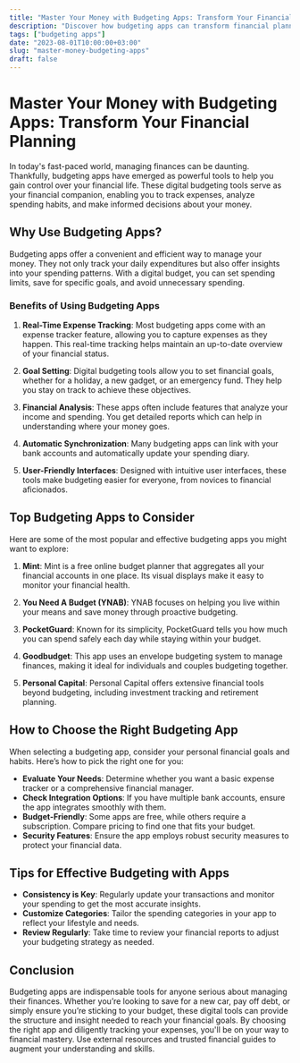 ```yaml
---
title: "Master Your Money with Budgeting Apps: Transform Your Financial Planning"
description: "Discover how budgeting apps can transform financial planning. Learn to track expenses and save effectively today!"
tags: ["budgeting apps"]
date: "2023-08-01T10:00:00+03:00"
slug: "master-money-budgeting-apps"
draft: false
---
```


# Master Your Money with Budgeting Apps: Transform Your Financial Planning

In today's fast-paced world, managing finances can be daunting. Thankfully, budgeting apps have emerged as powerful tools to help you gain control over your financial life. These digital budgeting tools serve as your financial companion, enabling you to track expenses, analyze spending habits, and make informed decisions about your money.

## Why Use Budgeting Apps?

Budgeting apps offer a convenient and efficient way to manage your money. They not only track your daily expenditures but also offer insights into your spending patterns. With a digital budget, you can set spending limits, save for specific goals, and avoid unnecessary spending.

### Benefits of Using Budgeting Apps

1. **Real-Time Expense Tracking**: Most budgeting apps come with an expense tracker feature, allowing you to capture expenses as they happen. This real-time tracking helps maintain an up-to-date overview of your financial status.
   
2. **Goal Setting**: Digital budgeting tools allow you to set financial goals, whether for a holiday, a new gadget, or an emergency fund. They help you stay on track to achieve these objectives.
   
3. **Financial Analysis**: These apps often include features that analyze your income and spending. You get detailed reports which can help in understanding where your money goes.
   
4. **Automatic Synchronization**: Many budgeting apps can link with your bank accounts and automatically update your spending diary.
   
5. **User-Friendly Interfaces**: Designed with intuitive user interfaces, these tools make budgeting easier for everyone, from novices to financial aficionados.

## Top Budgeting Apps to Consider

Here are some of the most popular and effective budgeting apps you might want to explore:

1. **Mint**: Mint is a free online budget planner that aggregates all your financial accounts in one place. Its visual displays make it easy to monitor your financial health.

2. **You Need A Budget (YNAB)**: YNAB focuses on helping you live within your means and save money through proactive budgeting.

3. **PocketGuard**: Known for its simplicity, PocketGuard tells you how much you can spend safely each day while staying within your budget.

4. **Goodbudget**: This app uses an envelope budgeting system to manage finances, making it ideal for individuals and couples budgeting together.

5. **Personal Capital**: Personal Capital offers extensive financial tools beyond budgeting, including investment tracking and retirement planning.

## How to Choose the Right Budgeting App

When selecting a budgeting app, consider your personal financial goals and habits. Here’s how to pick the right one for you:

- **Evaluate Your Needs**: Determine whether you want a basic expense tracker or a comprehensive financial manager.
- **Check Integration Options**: If you have multiple bank accounts, ensure the app integrates smoothly with them.
- **Budget-Friendly**: Some apps are free, while others require a subscription. Compare pricing to find one that fits your budget.
- **Security Features**: Ensure the app employs robust security measures to protect your financial data.

## Tips for Effective Budgeting with Apps

- **Consistency is Key**: Regularly update your transactions and monitor your spending to get the most accurate insights.
- **Customize Categories**: Tailor the spending categories in your app to reflect your lifestyle and needs.
- **Review Regularly**: Take time to review your financial reports to adjust your budgeting strategy as needed.

## Conclusion

Budgeting apps are indispensable tools for anyone serious about managing their finances. Whether you’re looking to save for a new car, pay off debt, or simply ensure you’re sticking to your budget, these digital tools can provide the structure and insight needed to reach your financial goals. By choosing the right app and diligently tracking your expenses, you'll be on your way to financial mastery. Use external resources and trusted financial guides to augment your understanding and skills.